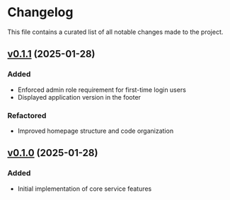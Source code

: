 # Changelog

This file contains a curated list of all notable changes made to the project.

## [v0.1.1]() (2025-01-28)

### Added

- Enforced admin role requirement for first-time login users
- Displayed application version in the footer

### Refactored

- Improved homepage structure and code organization

## [v0.1.0]() (2025-01-28)

### Added

- Initial implementation of core service features
